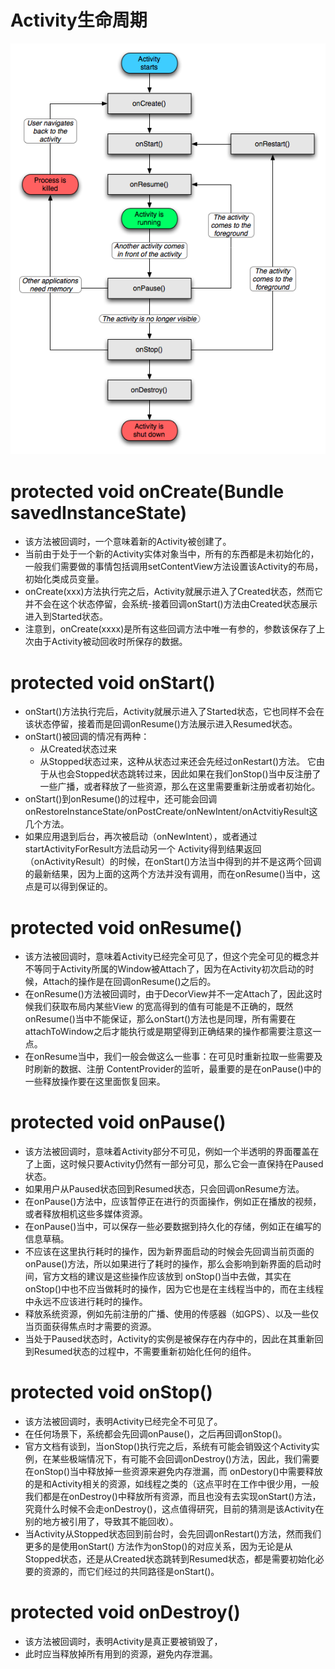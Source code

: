 # Activity生命周期
![activity生命周期](../../img/activity_life.png)

# protected void onCreate(Bundle savedInstanceState)
- 该方法被回调时，一个意味着新的Activity被创建了。
- 当前由于处于一个新的Activity实体对象当中，所有的东西都是未初始化的，一般我们需要做的事情包括调用setContentView方法设置该Activity的布局，初始化类成员变量。
- onCreate(xxx)方法执行完之后，Activity就展示进入了Created状态，然而它并不会在这个状态停留，会系统-接着回调onStart()方法由Created状态展示进入到Started状态。
- 注意到，onCreate(xxxx)是所有这些回调方法中唯一有参的，参数该保存了上次由于Activity被动回收时所保存的数据。

# protected void onStart()
- onStart()方法执行完后，Activity就展示进入了Started状态，它也同样不会在该状态停留，接着而是回调onResume()方法展示进入Resumed状态。
- onStart()被回调的情况有两种：
    - 从Created状态过来
    - 从Stopped状态过来，这种从状态过来还会先经过onRestart()方法。
    它由于从也会Stopped状态跳转过来，因此如果在我们onStop()当中反注册了一些广播，或者释放了一些资源，那么在这里需要重新注册或者初始化。
- onStart()到onResume()的过程中，还可能会回调onRestoreInstanceState/onPostCreate/onNewIntent/onActvitiyResult这几个方法。
- 如果应用退到后台，再次被启动（onNewIntent），或者通过startActivityForResult方法启动另一个 Activity得到结果返回（onActivityResult）的时候，在onStart()方法当中得到的并不是这两个回调的最新结果，因为上面的这两个方法并没有调用，而在onResume()当中，这点是可以得到保证的。

# protected void onResume()
- 该方法被回调时，意味着Activity已经完全可见了，但这个完全可见的概念并不等同于Activity所属的Window被Attach了，因为在Activity初次启动的时候，Attach的操作是在回调onResume()之后的。
- 在onResume()方法被回调时，由于DecorView并不一定Attach了，因此这时候我们获取布局内某些View 的宽高得到的值有可能是不正确的，既然onResume()当中不能保证，那么onStart()方法也是同理，所有需要在attachToWindow之后才能执行或是期望得到正确结果的操作都需要注意这一点。
- 在onResume当中，我们一般会做这么一些事：在可见时重新拉取一些需要及时刷新的数据、注册 ContentProvider的监听，最重要的是在onPause()中的一些释放操作要在这里面恢复回来。

# protected void onPause()
- 该方法被回调时，意味着Activity部分不可见，例如一个半透明的界面覆盖在了上面，这时候只要Activity仍然有一部分可见，那么它会一直保持在Paused状态。
- 如果用户从Paused状态回到Resumed状态，只会回调onResume方法。
- 在onPause()方法中，应该暂停正在进行的页面操作，例如正在播放的视频，或者释放相机这些多媒体资源。
- 在onPause()当中，可以保存一些必要数据到持久化的存储，例如正在编写的信息草稿。
- 不应该在这里执行耗时的操作，因为新界面启动的时候会先回调当前页面的onPause()方法，所以如果进行了耗时的操作，那么会影响到新界面的启动时间，官方文档的建议是这些操作应该放到 onStop()当中去做，其实在onStop()中也不应当做耗时的操作，因为它也是在主线程当中的，而在主线程中永远不应该进行耗时的操作。
- 释放系统资源，例如先前注册的广播、使用的传感器（如GPS）、以及一些仅当页面获得焦点时才需要的资源。
- 当处于Paused状态时，Activity的实例是被保存在内存中的，因此在其重新回到Resumed状态的过程中，不需要重新初始化任何的组件。

# protected void onStop()
- 该方法被回调时，表明Activity已经完全不可见了。
- 在任何场景下，系统都会先回调onPause()，之后再回调onStop()。
- 官方文档有谈到，当onStop()执行完之后，系统有可能会销毁这个Activity实例，在某些极端情况下，有可能不会回调onDestroy()方法，因此，我们需要在onStop()当中释放掉一些资源来避免内存泄漏，而 onDestory()中需要释放的是和Activity相关的资源，如线程之类的（这点平时在工作中很少用，一般我们都是在onDestroy()中释放所有资源，而且也没有去实现onStart()方法，究竟什么时候不会走onDestroy()，这点值得研究，目前的猜测是该Activity在别的地方被引用了，导致其不能回收）。
- 当Activity从Stopped状态回到前台时，会先回调onRestart()方法，然而我们更多的是使用onStart() 方法作为onStop()的对应关系，因为无论是从Stopped状态，还是从Created状态跳转到Resumed状态，都是需要初始化必要的资源的，而它们经过的共同路径是onStart()。

# protected void onDestroy()
- 该方法被回调时，表明Activity是真正要被销毁了，
- 此时应当释放掉所有用到的资源，避免内存泄漏。

